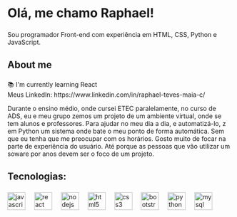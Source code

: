 <h1 align="left">Olá, me chamo Raphael!</h1>

###

<p align="left">Sou programador Front-end com experiência em HTML, CSS, Python e JavaScript.</p>

###

<h2 align="left">About me</h2>

###

<p align="left">📚 I'm currently learning React<br>Meus LinkedIn: https://www.linkedin.com/in/raphael-teves-maia-c/</p>
<p> Durante o ensino médio, onde cursei ETEC paralelamente, no curso de ADS, eu e meu grupo
zemos um projeto de um ambiente virtual, onde se tem alunos e professores. Para ajudar no meu
dia a dia, e automatizá-lo, z em Python um sistema onde bate o meu ponto de forma automática.
Sem que eu tenha que me preocupar com os horários. Gosto muito de focar na parte de
experiência do usuário. Até porque as pessoas que vão utilizar um soware por anos devem ser o
foco de um projeto.
</p>

###

<h2 align="left">Tecnologias:</h2>

###

<div align="left">
  <img src="https://cdn.jsdelivr.net/gh/devicons/devicon/icons/javascript/javascript-original.svg" height="40" alt="javascript logo"  />
  <img width="12" />
  <img src="https://cdn.jsdelivr.net/gh/devicons/devicon/icons/react/react-original.svg" height="40" alt="react logo"  />
  <img width="12" />
  <img src="https://cdn.jsdelivr.net/gh/devicons/devicon/icons/nodejs/nodejs-original.svg" height="40" alt="nodejs logo"  />
  <img width="12" />
  <img src="https://cdn.jsdelivr.net/gh/devicons/devicon/icons/html5/html5-original.svg" height="40" alt="html5 logo"  />
  <img width="12" />
  <img src="https://cdn.jsdelivr.net/gh/devicons/devicon/icons/css3/css3-original.svg" height="40" alt="css3 logo"  />
  <img width="12" />
  <img src="https://cdn.jsdelivr.net/gh/devicons/devicon/icons/bootstrap/bootstrap-original.svg" height="40" alt="bootstrap logo"  />
  <img width="12" />
  <img src="https://cdn.jsdelivr.net/gh/devicons/devicon/icons/python/python-original.svg" height="40" alt="python logo"  />
  <img width="12" />
  <img src="https://cdn.jsdelivr.net/gh/devicons/devicon/icons/mysql/mysql-original.svg" height="40" alt="mysql logo"  />
</div>

###
